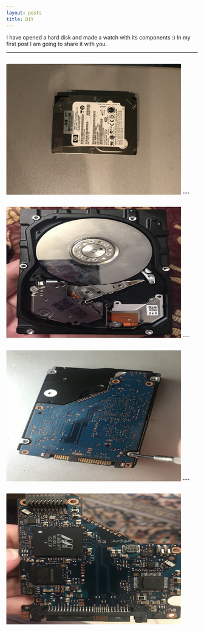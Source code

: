 ```yaml
---
layout: posts
title: DIY
---
```


 I have opened a hard disk and made a watch with its components :)
 In my first post I am going to share it with you.

---




<html>
<body>

<h2></h2>
<img src="/assets/images/10.jpg" alt="Flowers in Chania" width="460" height="345">

</body>
</html>
 ---
<html>
<body>

<h2></h2>
<img src="/assets/images/11.jpg" alt="Flowers in Chania" width="460" height="345">

</body>
</html>
---
<html>
<body>

<h2></h2>
<img src="/assets/images/12.jpg" alt="Flowers in Chania" width="460" height="345">

</body>
</html>
---
<html>
<body>

<h2></h2>
<img src="/assets/images/13.jpg" alt="Flowers in Chania" width="460" height="345">

</body>
</html>



